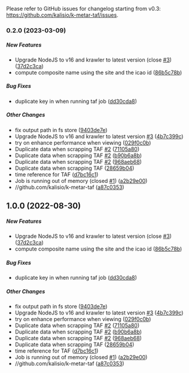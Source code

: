 Please refer to GitHub issues for changelog starting from v0.3: https://github.com/kalisio/k-metar-taf/issues.

### 0.2.0 (2023-03-09)

##### New Features

*  Upgrade NodeJS to v16 and krawler to latest version (close [#3](https://github.com/kalisio/k-metar-taf/pull/3)) ([37d2c3ca](https://github.com/kalisio/k-metar-taf/commit/37d2c3ca222e01b1dc3414c2f29c8b63bab10b99))
*  compute composite name using the site and the icao id ([86b5c78b](https://github.com/kalisio/k-metar-taf/commit/86b5c78b94a6073f4f2d6056c434d729e24b60b5))

##### Bug Fixes

*  duplicate key in when running taf job ([dd30cda8](https://github.com/kalisio/k-metar-taf/commit/dd30cda8aa2356304a90207a137e42f0befe0005))

##### Other Changes

*  fix output path in fs store ([9403de7e](https://github.com/kalisio/k-metar-taf/commit/9403de7e9df06fc8141a5cba9dff064991653523))
*  Upgrade NodeJS to v16 and krawler to latest version [#3](https://github.com/kalisio/k-metar-taf/pull/3) ([4b7c399c](https://github.com/kalisio/k-metar-taf/commit/4b7c399c1e7f35af223973f38f7b9e22dd850750))
*  try on enhance performance when viewing ([029f0c0b](https://github.com/kalisio/k-metar-taf/commit/029f0c0b5346f78a7d3a8f608b546dcd6c7c3a34))
*  Duplicate data when scrapping TAF [#2](https://github.com/kalisio/k-metar-taf/pull/2) ([71105a80](https://github.com/kalisio/k-metar-taf/commit/71105a807a5b93c22f29907b17cdcc8d4e065051))
*  Duplicate data when scrapping TAF [#2](https://github.com/kalisio/k-metar-taf/pull/2) ([b90b6a8b](https://github.com/kalisio/k-metar-taf/commit/b90b6a8b21cfbe67561782d45723745cc13c997c))
*  Duplicate data when scrapping TAF [#2](https://github.com/kalisio/k-metar-taf/pull/2) ([968aeb68](https://github.com/kalisio/k-metar-taf/commit/968aeb685b6892f91384f9185d023a0284cab878))
*  Duplicate data when scrapping TAF ([28659b04](https://github.com/kalisio/k-metar-taf/commit/28659b04b09497f8235140ddf77f73098ef80dd7))
*  time reference for TAF ([d7bc16c1](https://github.com/kalisio/k-metar-taf/commit/d7bc16c1c50df9e59f0d49d5cb3885eaa0ef3af4))
*  Job is running out of memory (closed [#1](https://github.com/kalisio/k-metar-taf/pull/1)) ([a2b29e00](https://github.com/kalisio/k-metar-taf/commit/a2b29e0010e01fb67172201d0d8e4441828b4030))
* //github.com/kalisio/k-metar-taf ([a87c0353](https://github.com/kalisio/k-metar-taf/commit/a87c0353f9840013e1753f5bd33b45be27188557))

## 1.0.0 (2022-08-30)

##### New Features

*  Upgrade NodeJS to v16 and krawler to latest version (close [#3](https://github.com/kalisio/k-metar-taf/pull/3)) ([37d2c3ca](https://github.com/kalisio/k-metar-taf/commit/37d2c3ca222e01b1dc3414c2f29c8b63bab10b99))
*  compute composite name using the site and the icao id ([86b5c78b](https://github.com/kalisio/k-metar-taf/commit/86b5c78b94a6073f4f2d6056c434d729e24b60b5))

##### Bug Fixes

*  duplicate key in when running taf job ([dd30cda8](https://github.com/kalisio/k-metar-taf/commit/dd30cda8aa2356304a90207a137e42f0befe0005))

##### Other Changes

*  fix output path in fs store ([9403de7e](https://github.com/kalisio/k-metar-taf/commit/9403de7e9df06fc8141a5cba9dff064991653523))
*  Upgrade NodeJS to v16 and krawler to latest version [#3](https://github.com/kalisio/k-metar-taf/pull/3) ([4b7c399c](https://github.com/kalisio/k-metar-taf/commit/4b7c399c1e7f35af223973f38f7b9e22dd850750))
*  try on enhance performance when viewing ([029f0c0b](https://github.com/kalisio/k-metar-taf/commit/029f0c0b5346f78a7d3a8f608b546dcd6c7c3a34))
*  Duplicate data when scrapping TAF [#2](https://github.com/kalisio/k-metar-taf/pull/2) ([71105a80](https://github.com/kalisio/k-metar-taf/commit/71105a807a5b93c22f29907b17cdcc8d4e065051))
*  Duplicate data when scrapping TAF [#2](https://github.com/kalisio/k-metar-taf/pull/2) ([b90b6a8b](https://github.com/kalisio/k-metar-taf/commit/b90b6a8b21cfbe67561782d45723745cc13c997c))
*  Duplicate data when scrapping TAF [#2](https://github.com/kalisio/k-metar-taf/pull/2) ([968aeb68](https://github.com/kalisio/k-metar-taf/commit/968aeb685b6892f91384f9185d023a0284cab878))
*  Duplicate data when scrapping TAF ([28659b04](https://github.com/kalisio/k-metar-taf/commit/28659b04b09497f8235140ddf77f73098ef80dd7))
*  time reference for TAF ([d7bc16c1](https://github.com/kalisio/k-metar-taf/commit/d7bc16c1c50df9e59f0d49d5cb3885eaa0ef3af4))
*  Job is running out of memory (closed [#1](https://github.com/kalisio/k-metar-taf/pull/1)) ([a2b29e00](https://github.com/kalisio/k-metar-taf/commit/a2b29e0010e01fb67172201d0d8e4441828b4030))
* //github.com/kalisio/k-metar-taf ([a87c0353](https://github.com/kalisio/k-metar-taf/commit/a87c0353f9840013e1753f5bd33b45be27188557))






